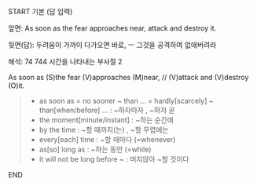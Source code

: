 START
기본 (답 입력)

앞면:
As soon as the fear approaches near, attack and destroy it.


뒷면(답):
두려움이 가까이 다가오면 바로, ㅡ 그것을 공격하여 없애버려라


해석:
74 744 시간을 나타내는 부사절 2

As soon as (S)the fear (V)approaches (M)near, // (V)attack and (V)destroy (O)it.

> - as soon as = no sooner ~ than ... = hardly[scarcely] ~ than[when/before] ... : ~하자마자 , ~하자 곧
> - the moment[minute/instant] : ~하는 순간에
> - by the time : ~할 때까지(는) , ~할 무렵에는
> - every[each] time : ~할 때마다 (=whenever)
> - as[so] long as : ~하는 동안 (=while)
> - it will not be long before ~ : 머지않아 ~할 것이다
<!--ID: 1696324187997-->
END